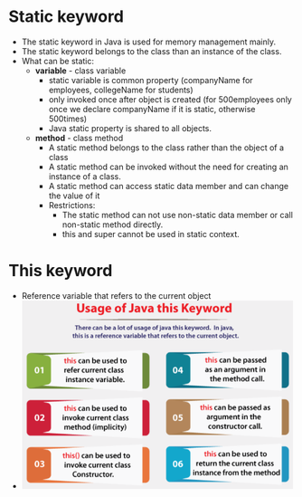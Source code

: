 # Static keyword

* The static keyword in Java is used for memory management mainly.
* The static keyword belongs to the class than an instance of the class.
* What can be static:
  * **variable** - class variable
    * static variable is common property (companyName for employees, collegeName for students)
    * only invoked once after object is created (for 500employees only once we declare companyName if it is static, otherwise 500times)
    * Java static property is shared to all objects.
  * **method** - class method
    * A static method belongs to the class rather than the object of a class
    * A static method can be invoked without the need for creating an instance of a class.
    * A static method can access static data member and can change the value of it
    * Restrictions:
      * The static method can not use non-static data member or call non-static method directly. 
      * this and super cannot be used in static context.

# This keyword

* Reference variable that refers to the current object
* ![this](this.png)
